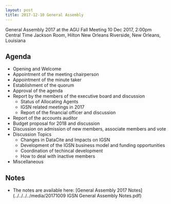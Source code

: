 ```yaml
---
layout: post
title: 2017-12-10 General Assembly
---
```


General Assembly 2017 at the AGU Fall Meeting
10 Dec 2017, 2:00pm Central Time
Jackson Room, Hilton New Orleans Riverside, New Orleans, Louisiana

## Agenda ##
  - Opening and Welcome
  - Appointment of the meeting chairperson
  - Appointment of the minute taker
  - Establishment of the quorum
  - Approval of the agenda
  - Report by the members of the executive board and discussion
      - Status of Allocating Agents
      - IGSN related meetings in 2017
      - Report of the financial officer and discussion
  - Report of the accounts auditor
  - Budget proposal for 2018 and discussion
  - Discussion on admission of new members, associate members and vote
  - Discussion Topics
      - Changes in DataCite and Impacts on IGSN
      - Development of the IGSN business model and funding opportunities
      - Coordination of techincal development
      - How to deal with inactive members
  - Miscellaneous



## Notes ##

  - The notes are available here: [General Assembly 2017 Notes](../../../../media/20171009 IGSN General Assembly Notes.pdf)
